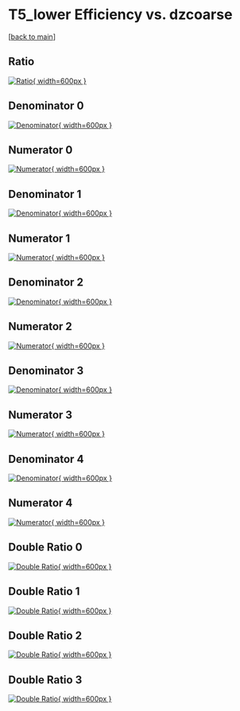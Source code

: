 # T5_lower Efficiency vs. dzcoarse

[[back to main](./)]



## Ratio

[![Ratio](../mtv/var/T5_lower_xtr_13_0_eff_dzcoarse.png){ width=600px }](../mtv/var/T5_lower_xtr_13_0_eff_dzcoarse.pdf)

## Denominator 0

[![Denominator](../mtv/den/T5_lower_xtr_13_0_eff_dzcoarse_den0.png){ width=600px }](../mtv/den/T5_lower_xtr_13_0_eff_dzcoarse_den0.pdf)

## Numerator 0

[![Numerator](../mtv/num/T5_lower_xtr_13_0_eff_dzcoarse_num0.png){ width=600px }](../mtv/num/T5_lower_xtr_13_0_eff_dzcoarse_num0.pdf)

## Denominator 1

[![Denominator](../mtv/den/T5_lower_xtr_13_0_eff_dzcoarse_den1.png){ width=600px }](../mtv/den/T5_lower_xtr_13_0_eff_dzcoarse_den1.pdf)

## Numerator 1

[![Numerator](../mtv/num/T5_lower_xtr_13_0_eff_dzcoarse_num1.png){ width=600px }](../mtv/num/T5_lower_xtr_13_0_eff_dzcoarse_num1.pdf)

## Denominator 2

[![Denominator](../mtv/den/T5_lower_xtr_13_0_eff_dzcoarse_den2.png){ width=600px }](../mtv/den/T5_lower_xtr_13_0_eff_dzcoarse_den2.pdf)

## Numerator 2

[![Numerator](../mtv/num/T5_lower_xtr_13_0_eff_dzcoarse_num2.png){ width=600px }](../mtv/num/T5_lower_xtr_13_0_eff_dzcoarse_num2.pdf)

## Denominator 3

[![Denominator](../mtv/den/T5_lower_xtr_13_0_eff_dzcoarse_den3.png){ width=600px }](../mtv/den/T5_lower_xtr_13_0_eff_dzcoarse_den3.pdf)

## Numerator 3

[![Numerator](../mtv/num/T5_lower_xtr_13_0_eff_dzcoarse_num3.png){ width=600px }](../mtv/num/T5_lower_xtr_13_0_eff_dzcoarse_num3.pdf)

## Denominator 4

[![Denominator](../mtv/den/T5_lower_xtr_13_0_eff_dzcoarse_den4.png){ width=600px }](../mtv/den/T5_lower_xtr_13_0_eff_dzcoarse_den4.pdf)

## Numerator 4

[![Numerator](../mtv/num/T5_lower_xtr_13_0_eff_dzcoarse_num4.png){ width=600px }](../mtv/num/T5_lower_xtr_13_0_eff_dzcoarse_num4.pdf)

## Double Ratio 0

[![Double Ratio](../mtv/ratio/T5_lower_xtr_13_0_eff_dzcoarse_ratio0.png){ width=600px }](../mtv/ratio/T5_lower_xtr_13_0_eff_dzcoarse_ratio0.pdf)

## Double Ratio 1

[![Double Ratio](../mtv/ratio/T5_lower_xtr_13_0_eff_dzcoarse_ratio1.png){ width=600px }](../mtv/ratio/T5_lower_xtr_13_0_eff_dzcoarse_ratio1.pdf)

## Double Ratio 2

[![Double Ratio](../mtv/ratio/T5_lower_xtr_13_0_eff_dzcoarse_ratio2.png){ width=600px }](../mtv/ratio/T5_lower_xtr_13_0_eff_dzcoarse_ratio2.pdf)

## Double Ratio 3

[![Double Ratio](../mtv/ratio/T5_lower_xtr_13_0_eff_dzcoarse_ratio3.png){ width=600px }](../mtv/ratio/T5_lower_xtr_13_0_eff_dzcoarse_ratio3.pdf)

